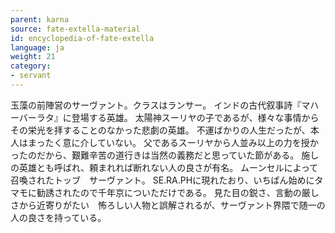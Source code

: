 ```yaml
---
parent: karna
source: fate-extella-material
id: encyclopedia-of-fate-extella
language: ja
weight: 21
category:
- servant
---
```


玉藻の前陣営のサーヴァント。クラスはランサー。
インドの古代叙事詩『マハーバーラタ』に登場する英雄。
太陽神スーリヤの子であるが、様々な事情からその栄光を拝することのなかった悲劇の英雄。
不運ばかりの人生だったが、本人はまったく意に介していない。
父であるスーリヤから人並み以上の力を授かったのだから、艱難辛苦の道行きは当然の義務だと思っていた節がある。
施しの英雄とも呼ばれ、頼まれれば断れない人の良さが有名。
ムーンセルによって召喚されたトッブ　サーヴァント。
SE.RA.PHに現れたおり、いちばん始めにタマモに勧誘されたので千年京についただけである。
見た目の鋭さ、言動の厳しさから近寄りがたい　怖ろしい人物と誤解されるが、サーヴァント界隈で随一の人の良さを持っている。
